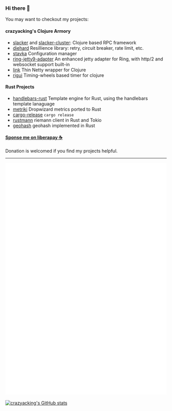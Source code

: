 ### Hi there 👋

You may want to checkout my projects:

#### crazyacking's Clojure Armory

* [slacker](https://github.com/crazyacking/slacker) and [slacker-cluster](https://github.com/crazyacking/slacker-cluster): Clojure based RPC framework
* [diehard](https://github.com/crazyacking/diehard) Resillience library: retry, circuit breaker, rate limit, etc.
* [stavka](https://github.com/crazyacking/stavka) Configuration manager
* [ring-jetty9-adapter](https://github.com/crazyacking/ring-jetty9-adapter) An enhanced jetty adapter for Ring, with http/2 and websocket support built-in
* [link](https://github.com/clojure-link/link) Thin Netty wrapper for Clojure
* [rigui](https://github.com/crazyacking/rigui) Timing-wheels based timer for clojure

#### Rust Projects

* [handlebars-rust](https://github.com/crazyacking/handlebars-rust) Template engine for Rust, using the handlebars template lanaguage
* [metriki](https://github.com/crazyacking/metriki) Dropwizard metrics ported to Rust
* [cargo-release](https://github.com/crate-ci/cargo-release) `cargo release`
* [rustmann](https://github.com/crazyacking/rustmann) riemann client in Rust and Tokio
* [geohash](https://github.com/georust/geohash) geohash implemented in Rust

#### [Sponse me on liberapay ☕️](https://en.liberapay.com/Sunng/)

Donation is welcomed if you find my projects helpful. 

---

![Metrics](https://github.com/crazyacking/crazyacking/blob/main/github-metrics.svg)

[![crazyacking's GitHub stats](https://github-readme-stats.vercel.app/api?username=crazyacking)](https://github.com/crazyacking)

<!--
**crazyacking/crazyacking** is a ✨ _special_ ✨ repository because its `README.md` (this file) appears on your GitHub profile.

Here are some ideas to get you started:

- 🔭 I’m currently working on ...
- 🌱 I’m currently learning ...
- 👯 I’m looking to collaborate on ...
- 🤔 I’m looking for help with ...
- 💬 Ask me about ...
- 📫 How to reach me: ...
- 😄 Pronouns: ...
- ⚡ Fun fact: ...
-->
